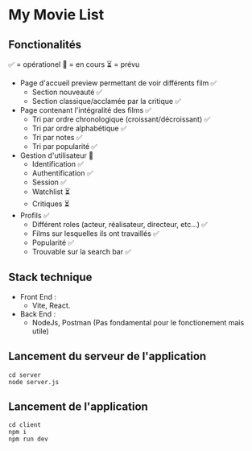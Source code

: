 # My Movie List

## Fonctionalités
:white_check_mark: = opérationel :construction: = en cours :hourglass_flowing_sand: = prévu
- Page d'accueil preview permettant de voir différents film :white_check_mark:
    - Section nouveauté :white_check_mark:
    - Section classique/acclamée par la critique :white_check_mark:
- Page contenant l'intégralité des films :white_check_mark:
    - Tri par ordre chronologique (croissant/décroissant) :white_check_mark:
    - Tri par ordre alphabétique :white_check_mark:
    - Tri par notes :white_check_mark:
    - Tri par popularité :white_check_mark:
- Gestion d'utilisateur :construction:
    - Identification :white_check_mark:
    - Authentification :white_check_mark:
    - Session :white_check_mark:
    - Watchlist :hourglass_flowing_sand:
    - Critiques :hourglass_flowing_sand:
- Profils :white_check_mark:
    - Différent roles (acteur, réalisateur, directeur, etc...) :white_check_mark:
    - Films sur lesquelles ils ont travaillés :white_check_mark:
    - Popularité :white_check_mark:
    - Trouvable sur la search bar :white_check_mark:
## Stack technique
- Front End :
    - Vite, React.
- Back End :
    - NodeJs, Postman (Pas fondamental pour le fonctionement mais utile)
## Lancement du serveur de l'application
```
cd server
node server.js
```
## Lancement de l'application
```
cd client
npm i
npm run dev
```
